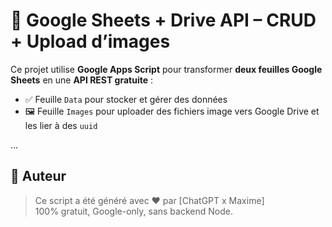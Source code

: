 # 🧩 Google Sheets + Drive API – CRUD + Upload d’images

Ce projet utilise **Google Apps Script** pour transformer **deux feuilles Google Sheets** en une **API REST gratuite** :

- ✅ Feuille `Data` pour stocker et gérer des données
- 🖼️ Feuille `Images` pour uploader des fichiers image vers Google Drive et les lier à des `uuid`

...

## 🧠 Auteur

> Ce script a été généré avec ❤️ par [ChatGPT x Maxime]  
> 100% gratuit, Google-only, sans backend Node.